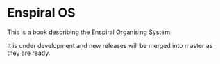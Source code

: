 # Enspiral OS
This is a book describing the Enspiral Organising System.

It is under development and new releases will be merged into master as they are ready.

